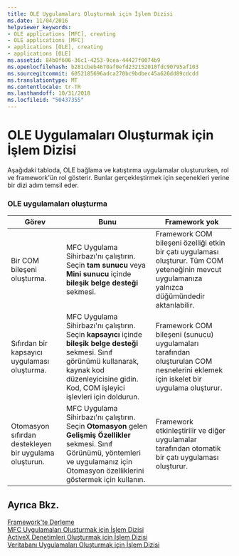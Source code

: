 ```yaml
---
title: OLE Uygulamaları Oluşturmak için İşlem Dizisi
ms.date: 11/04/2016
helpviewer_keywords:
- OLE applications [MFC], creating
- OLE applications [MFC]
- applications [OLE], creating
- applications [OLE]
ms.assetid: 84b0f606-36c1-4253-9cea-44427f0074b9
ms.openlocfilehash: b281cbeb4670af0efd232152010fdc90795af103
ms.sourcegitcommit: 6052185696adca270bc9bdbec45a626dd89cdcdd
ms.translationtype: MT
ms.contentlocale: tr-TR
ms.lasthandoff: 10/31/2018
ms.locfileid: "50437355"
---
```

# <a name="sequence-of-operations-for-creating-ole-applications"></a>OLE Uygulamaları Oluşturmak için İşlem Dizisi

Aşağıdaki tabloda, OLE bağlama ve katıştırma uygulamalar oluştururken, rol ve framework'ün rol gösterir. Bunlar gerçekleştirmek için seçenekleri yerine bir dizi adım temsil eder.

### <a name="creating-ole-applications"></a>OLE uygulamaları oluşturma

|Görev|Bunu|Framework yok|
|----------|------------|------------------------|
|Bir COM bileşeni oluşturma.|MFC Uygulama Sihirbazı'nı çalıştırın. Seçin **tam sunucu** veya **Mini sunucu** içinde **bileşik belge desteği** sekmesi.|Framework COM bileşeni özelliği etkin bir çatı uygulaması oluşturur. Tüm COM yeteneğinin mevcut uygulamanıza yalnızca düğümündedir aktarılabilir.|
|Sıfırdan bir kapsayıcı uygulaması oluşturma.|MFC Uygulama Sihirbazı'nı çalıştırın. Seçin **kapsayıcı** içinde **bileşik belge desteği** sekmesi. Sınıf görünümü kullanarak, kaynak kod düzenleyicisine gidin. Kod, COM işleyici işlevleri için doldurun.|Framework COM bileşeni (sunucu) uygulamaları tarafından oluşturulan COM nesnelerini eklemek için iskelet bir uygulama oluşturur.|
|Otomasyon sıfırdan destekleyen bir uygulama oluşturun.|MFC Uygulama Sihirbazı'nı çalıştırın. Seçin **Otomasyon** gelen **Gelişmiş Özellikler** sekmesi. Sınıf Görünümü, yöntemleri ve uygulamanız için Otomasyon özelliklerini göstermek için kullanın.|Framework etkinleştirilir ve diğer uygulamalar tarafından otomatik bir çatı uygulaması oluşturur.|

## <a name="see-also"></a>Ayrıca Bkz.

[Framework'te Derleme](../mfc/building-on-the-framework.md)<br/>
[MFC Uygulamaları Oluşturmak için İşlem Dizisi](../mfc/sequence-of-operations-for-building-mfc-applications.md)<br/>
[ActiveX Denetimleri Oluşturmak için İşlem Dizisi](../mfc/sequence-of-operations-for-creating-activex-controls.md)<br/>
[Veritabanı Uygulamaları Oluşturmak için İşlem Dizisi](../mfc/sequence-of-operations-for-creating-database-applications.md)

